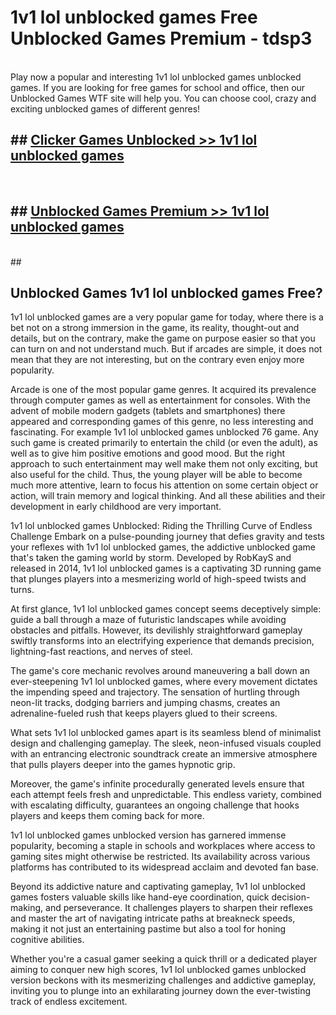 # 1v1 lol unblocked games  Free Unblocked Games Premium - tdsp3 <br>
<br>
Play now a popular and interesting 1v1 lol unblocked games unblocked games. If you are looking for free games for school and office, then our Unblocked Games WTF site will help you. You can choose cool, crazy and exciting unblocked games of different genres!


## ##  [Clicker Games Unblocked >> 1v1 lol unblocked games](http://freeplayer.one?title=1v1_lol_unblocked_games&ref=UG)
  <br>

##  ## [Unblocked Games Premium >> 1v1 lol unblocked games](http://freeplayer.one?title=1v1_lol_unblocked_games&ref=UG)
  <br>
  ##



## Unblocked Games 1v1 lol unblocked games Free?

1v1 lol unblocked games are a very popular game for today, where there is a bet not on a strong immersion in the game, its reality, thought-out and details, but on the contrary, make the game on purpose easier so that you can turn on and not understand much. But if arcades are simple, it does not mean that they are not interesting, but on the contrary even enjoy more popularity.

Arcade is one of the most popular game genres. It acquired its prevalence through computer games as well as entertainment for consoles. With the advent of mobile modern gadgets (tablets and smartphones) there appeared and corresponding games of this genre, no less interesting and fascinating. For example 1v1 lol unblocked games unblocked 76 game. Any such game is created primarily to entertain the child (or even the adult), as well as to give him positive emotions and good mood. But the right approach to such entertainment may well make them not only exciting, but also useful for the child. Thus, the young player will be able to become much more attentive, learn to focus his attention on some certain object or action, will train memory and logical thinking. And all these abilities and their development in early childhood are very important.

1v1 lol unblocked games Unblocked: Riding the Thrilling Curve of Endless Challenge
Embark on a pulse-pounding journey that defies gravity and tests your reflexes with 1v1 lol unblocked games, the addictive unblocked game that's taken the gaming world by storm. Developed by RobKayS and released in 2014, 1v1 lol unblocked games is a captivating 3D running game that plunges players into a mesmerizing world of high-speed twists and turns.

At first glance, 1v1 lol unblocked games concept seems deceptively simple: guide a ball through a maze of futuristic landscapes while avoiding obstacles and pitfalls. However, its devilishly straightforward gameplay swiftly transforms into an electrifying experience that demands precision, lightning-fast reactions, and nerves of steel.

The game's core mechanic revolves around maneuvering a ball down an ever-steepening 1v1 lol unblocked games, where every movement dictates the impending speed and trajectory. The sensation of hurtling through neon-lit tracks, dodging barriers and jumping chasms, creates an adrenaline-fueled rush that keeps players glued to their screens.

What sets 1v1 lol unblocked games apart is its seamless blend of minimalist design and challenging gameplay. The sleek, neon-infused visuals coupled with an entrancing electronic soundtrack create an immersive atmosphere that pulls players deeper into the games hypnotic grip.

Moreover, the game's infinite procedurally generated levels ensure that each attempt feels fresh and unpredictable. This endless variety, combined with escalating difficulty, guarantees an ongoing challenge that hooks players and keeps them coming back for more.

1v1 lol unblocked games unblocked version has garnered immense popularity, becoming a staple in schools and workplaces where access to gaming sites might otherwise be restricted. Its availability across various platforms has contributed to its widespread acclaim and devoted fan base.

Beyond its addictive nature and captivating gameplay, 1v1 lol unblocked games fosters valuable skills like hand-eye coordination, quick decision-making, and perseverance. It challenges players to sharpen their reflexes and master the art of navigating intricate paths at breakneck speeds, making it not just an entertaining pastime but also a tool for honing cognitive abilities.

Whether you're a casual gamer seeking a quick thrill or a dedicated player aiming to conquer new high scores, 1v1 lol unblocked games unblocked version beckons with its mesmerizing challenges and addictive gameplay, inviting you to plunge into an exhilarating journey down the ever-twisting track of endless excitement.